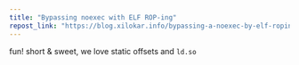 ```yaml
---
title: "Bypassing noexec with ELF ROP-ing"
repost_link: "https://blog.xilokar.info/bypassing-a-noexec-by-elf-roping.html"
---
```


fun! short & sweet, we love static offsets and `ld.so`
